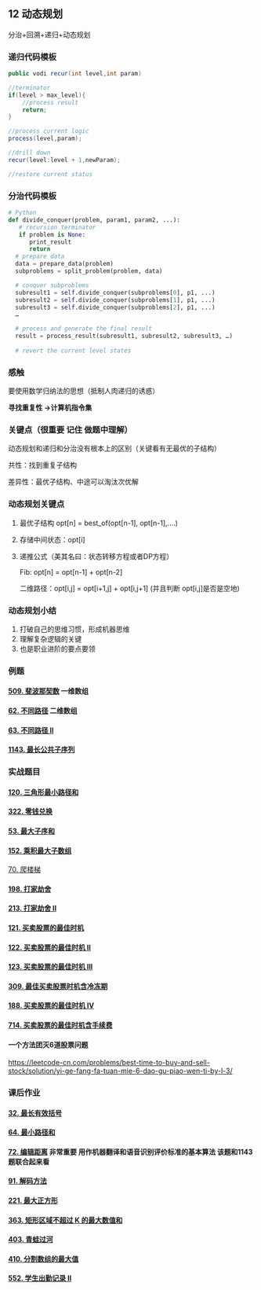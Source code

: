 ## 12 动态规划

分治+回溯+递归+动态规划

### 递归代码模板

```java
public vodi recur(int level,int param)

//terminator
if(level > max_level){
    //process result
    return;
}

//process current logic
process(level,param);

//drill down
recur(level:level + 1,newParam);

//restore current status
```

### 分治代码模板

```python
# Python
def divide_conquer(problem, param1, param2, ...):
   # recursion terminator
   if problem is None:
      print_result
      return
  # prepare data 
  data = prepare_data(problem) 
  subproblems = split_problem(problem, data) 

  # conquer subproblems 
  subresult1 = self.divide_conquer(subproblems[0], p1, ...) 
  subresult2 = self.divide_conquer(subproblems[1], p1, ...) 
  subresult3 = self.divide_conquer(subproblems[2], p1, ...) 
  …

  # process and generate the final result 
  result = process_result(subresult1, subresult2, subresult3, …)
	
  # revert the current level states
```

### 感触

要使用数学归纳法的思想（抵制人肉递归的诱惑）

**寻找重复性 ->计算机指令集**

### 关键点（很重要  记住 做题中理解）

动态规划和递归和分治没有根本上的区别（关键看有无最优的子结构）

共性：找到重复子结构

差异性：最优子结构、中途可以淘汰次优解

### 动态规划关键点

1. 最优子结构 opt[n] = best_of(opt[n-1], opt[n-1],....)

2. 存储中间状态：opt[i]

3. 递推公式（美其名曰：状态转移方程或者DP方程）

   Fib: opt[n] = opt[n-1] + opt[n-2]

   二维路径：opt[i,j] = opt[i+1,j] + opt[i,j+1] (并且判断 opt[i,j]是否是空地)

### 动态规划小结

1. 打破自己的思维习惯，形成机器思维
2. 理解复杂逻辑的关键
3. 也是职业进阶的要点要领

### 例题

#### [509. 斐波那契数](https://leetcode-cn.com/problems/fibonacci-number/)  一维数组

#### [62. 不同路径](https://leetcode-cn.com/problems/unique-paths/)  二维数组

#### [63. 不同路径 II](https://leetcode-cn.com/problems/unique-paths-ii/)

#### [1143. 最长公共子序列](https://leetcode-cn.com/problems/longest-common-subsequence/)

### 实战题目

#### [120. 三角形最小路径和](https://leetcode-cn.com/problems/triangle/) 

#### [322. 零钱兑换](https://leetcode-cn.com/problems/coin-change/)

#### [53. 最大子序和](https://leetcode-cn.com/problems/maximum-subarray/)

#### [152. 乘积最大子数组](https://leetcode-cn.com/problems/maximum-product-subarray/)

[70. 爬楼梯](https://leetcode-cn.com/problems/climbing-stairs/)  

#### [198. 打家劫舍](https://leetcode-cn.com/problems/house-robber/)

#### [213. 打家劫舍 II](https://leetcode-cn.com/problems/house-robber-ii/)

#### [121. 买卖股票的最佳时机](https://leetcode-cn.com/problems/best-time-to-buy-and-sell-stock/)

#### [122. 买卖股票的最佳时机 II](https://leetcode-cn.com/problems/best-time-to-buy-and-sell-stock-ii/)

#### [123. 买卖股票的最佳时机 III](https://leetcode-cn.com/problems/best-time-to-buy-and-sell-stock-iii/)

#### [309. 最佳买卖股票时机含冷冻期](https://leetcode-cn.com/problems/best-time-to-buy-and-sell-stock-with-cooldown/)

#### [188. 买卖股票的最佳时机 IV](https://leetcode-cn.com/problems/best-time-to-buy-and-sell-stock-iv/)

#### [714. 买卖股票的最佳时机含手续费](https://leetcode-cn.com/problems/best-time-to-buy-and-sell-stock-with-transaction-fee/)

#### 一个方法团灭6道股票问题

https://leetcode-cn.com/problems/best-time-to-buy-and-sell-stock/solution/yi-ge-fang-fa-tuan-mie-6-dao-gu-piao-wen-ti-by-l-3/

### 课后作业

#### [32. 最长有效括号](https://leetcode-cn.com/problems/longest-valid-parentheses/)

#### [64. 最小路径和](https://leetcode-cn.com/problems/minimum-path-sum/)

#### [72. 编辑距离](https://leetcode-cn.com/problems/edit-distance/) 非常重要 用作机器翻译和语音识别评价标准的基本算法 该题和1143题联合起来看

#### [91. 解码方法](https://leetcode-cn.com/problems/decode-ways/)

#### [221. 最大正方形](https://leetcode-cn.com/problems/maximal-square/)

#### [363. 矩形区域不超过 K 的最大数值和](https://leetcode-cn.com/problems/max-sum-of-rectangle-no-larger-than-k/)

#### [403. 青蛙过河](https://leetcode-cn.com/problems/frog-jump/)

#### [410. 分割数组的最大值](https://leetcode-cn.com/problems/split-array-largest-sum/)

#### [552. 学生出勤记录 II](https://leetcode-cn.com/problems/student-attendance-record-ii/)